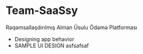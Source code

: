 # Team-SaaSsy
Rəqəmsallaşdırılmış Alman Üsulu Ödəmə Platforması

- Designing app behavior
- SAMPLE UI DESIGN
asfsafsaf